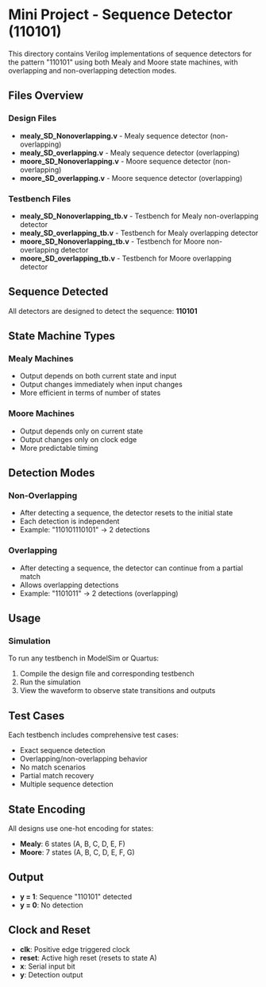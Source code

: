 # Mini Project - Sequence Detector (110101)

This directory contains Verilog implementations of sequence detectors for the pattern "110101" using both Mealy and Moore state machines, with overlapping and non-overlapping detection modes.

## Files Overview

### Design Files
- **mealy_SD_Nonoverlapping.v** - Mealy sequence detector (non-overlapping)
- **mealy_SD_overlapping.v** - Mealy sequence detector (overlapping)
- **moore_SD_Nonoverlapping.v** - Moore sequence detector (non-overlapping)
- **moore_SD_overlapping.v** - Moore sequence detector (overlapping)

### Testbench Files
- **mealy_SD_Nonoverlapping_tb.v** - Testbench for Mealy non-overlapping detector
- **mealy_SD_overlapping_tb.v** - Testbench for Mealy overlapping detector
- **moore_SD_Nonoverlapping_tb.v** - Testbench for Moore non-overlapping detector
- **moore_SD_overlapping_tb.v** - Testbench for Moore overlapping detector

## Sequence Detected
All detectors are designed to detect the sequence: **110101**

## State Machine Types

### Mealy Machines
- Output depends on both current state and input
- Output changes immediately when input changes
- More efficient in terms of number of states

### Moore Machines
- Output depends only on current state
- Output changes only on clock edge
- More predictable timing

## Detection Modes

### Non-Overlapping
- After detecting a sequence, the detector resets to the initial state
- Each detection is independent
- Example: "110101110101" → 2 detections

### Overlapping
- After detecting a sequence, the detector can continue from a partial match
- Allows overlapping detections
- Example: "1101011" → 2 detections (overlapping)

## Usage

### Simulation
To run any testbench in ModelSim or Quartus:

1. Compile the design file and corresponding testbench
2. Run the simulation
3. View the waveform to observe state transitions and outputs


## Test Cases

Each testbench includes comprehensive test cases:
- Exact sequence detection
- Overlapping/non-overlapping behavior
- No match scenarios
- Partial match recovery
- Multiple sequence detection

## State Encoding

All designs use one-hot encoding for states:
- **Mealy**: 6 states (A, B, C, D, E, F)
- **Moore**: 7 states (A, B, C, D, E, F, G)

## Output

- **y = 1**: Sequence "110101" detected
- **y = 0**: No detection

## Clock and Reset

- **clk**: Positive edge triggered clock
- **reset**: Active high reset (resets to state A)
- **x**: Serial input bit
- **y**: Detection output
